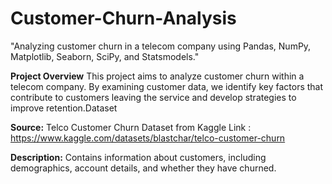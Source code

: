 
# Customer-Churn-Analysis
"Analyzing customer churn in a telecom company using Pandas, NumPy, Matplotlib, Seaborn, SciPy, and Statsmodels."

**Project Overview**
This project aims to analyze customer churn within a telecom company. By examining customer data, we identify key factors that contribute to customers leaving the service and develop strategies to improve retention.Dataset

**Source:** Telco Customer Churn Dataset from Kaggle
Link : https://www.kaggle.com/datasets/blastchar/telco-customer-churn

**Description:** Contains information about customers, including demographics, account details, and whether they have churned.
